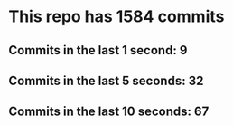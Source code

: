 # This repo has 1584 commits

## Commits in the last 1 second: 9
## Commits in the last 5 seconds: 32
## Commits in the last 10 seconds: 67
